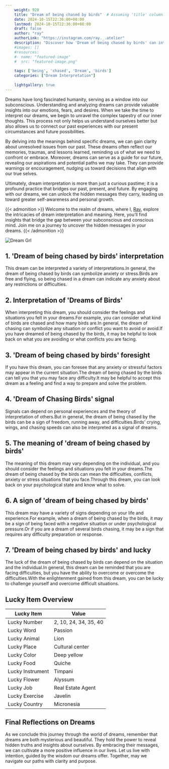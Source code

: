 ```yaml
---
    weight: 920
    title: "Dream of being chased by birds"  # Assuming 'title' column exists
    date: 2024-10-15T22:36:00+08:00
    lastmod: 2024-10-15T22:36:00+08:00
    draft: false
    author: "ray"
    authorLink: "https://instagram.com/ray._.atelier"
    description: "Discover how 'Dream of being chased by birds' can interpret your future and uncover its significant meanings in your life."
    #images: []
    #resources:
    #- name: "featured-image"
    #  src: "featured-image.png"
    
    tags: ['being', 'chased', 'Dream', 'birds']
    categories: ["Dream Interpretation"]
    
    lightgallery: true
---
```

    
Dreams have long fascinated humanity, serving as a window into our subconscious. Understanding and analyzing dreams can provide valuable insights into our emotions, fears, and desires. When we take the time to interpret our dreams, we begin to unravel the complex tapestry of our inner thoughts. This process not only helps us understand ourselves better but also allows us to connect our past experiences with our present circumstances and future possibilities.

By delving into the meanings behind specific dreams, we can gain clarity about unresolved issues from our past. These dreams often reflect our memories, traumas, and lessons learned, reminding us of what we need to confront or embrace. Moreover, dreams can serve as a guide for our future, revealing our aspirations and potential paths we may take. They can provide warnings or encouragement, nudging us toward decisions that align with our true selves.

Ultimately, dream interpretation is more than just a curious pastime; it is a profound practice that bridges our past, present, and future. By engaging with our dreams, we can unlock the hidden messages they carry, leading us toward greater self-awareness and personal growth.

{{< admonition >}}
Welcome to the realm of dreams, where I, [Ray](https://instagram.com/ray._.atelier), explore the intricacies of dream interpretation and meaning. Here, you’ll find insights that bridge the gap between your subconscious and conscious mind. Join me on a journey to uncover the hidden messages in your dreams.
{{< /admonition >}}

![Dream Grl](https://cdn.pixabay.com/photo/2017/11/02/03/35/gothic-2910057_1280.jpg "Dream Grl")

## 1. 'Dream of being chased by birds' interpretation
This dream can be interpreted a variety of interpretations.In general, the dream of being chased by birds can symbolize anxiety or stress.Birds are free and flying, so being chased in a dream can indicate any anxiety about any restrictions or difficulties.

## 2. Interpretation of 'Dreams of Birds'
When interpreting this dream, you should consider the feelings and situations you felt in your dreams.For example, you can consider what kind of birds are chased and how many birds are.In general, the dream of chasing can symbolize any situation or conflict you want to avoid or avoid.If you have dreamed of being chased by the birds, it may be helpful to look back on what you are avoiding or what conflicts you are facing.

## 3. 'Dream of being chased by birds' foresight
If you have this dream, you can foresee that any anxiety or stressful factors may appear in the current situation.The dream of being chased by the birds can tell you that you may face any difficulty.It may be helpful to accept this dream as a feeling and find a way to prepare and solve the problem.

## 4. 'Dream of Chasing Birds' signal
Signals can depend on personal experiences and the theory of interpretation of others.But in general, the dream of being chased by the birds can be a sign of freedom, running away, and difficulties.Birds' crying, wings, and chasing speeds can also be interpreted as a signal of dreams.

## 5. The meaning of 'dream of being chased by birds'
The meaning of this dream may vary depending on the individual, and you should consider the feelings and situations you felt in your dreams.The dream of being chased by the birds can mean the difficulties, conflicts, anxiety or stress situations that you face.Through this dream, you can look back on your psychological state and know what to solve.

## 6. A sign of 'dream of being chased by birds'
This dream may have a variety of signs depending on your life and experience.For example, when a dream of being chased by the birds, it may be a sign of being faced with a negative situation or under psychological pressure.Or if you are a dream of several birds chasing, it may be a sign that requires any difficulty preparation or response.

## 7. 'Dream of being chased by birds' and lucky
The luck of the dream of being chased by birds can depend on the situation and the individual.In general, this dream can be reminded that you are facing difficulties, but you have the ability to overcome or overcome the difficulties.With the enlightenment gained from this dream, you can be lucky to challenge yourself and overcome difficult situations.

## Lucky Item Overview
| Lucky Item          | Value              |
|---------------|--------------------|
| Lucky Number        | 2, 10, 24, 34, 35, 40  |
| Lucky Word          | Passion |
| Lucky Animal        | Lion |
| Lucky Place         | Cultural center     |
| Lucky Color         | Deep yellow     |
| Lucky Food          | Quiche      |
| Lucky Instrument    | Timpani |
| Lucky Flower        | Alyssum    |
| Lucky Job           | Real Estate Agent       |
| Lucky Exercise      | Javelin  |
| Lucky Country       | Micronesia    |


##  Final Reflections on Dreams

As we conclude this journey through the world of dreams, remember that dreams are both mysterious and beautiful. They hold the power to reveal hidden truths and insights about ourselves. By embracing their messages, we can cultivate a more positive influence in our lives. Let us live with intention, guided by the wisdom our dreams offer. Together, may we navigate our paths with clarity and purpose.
